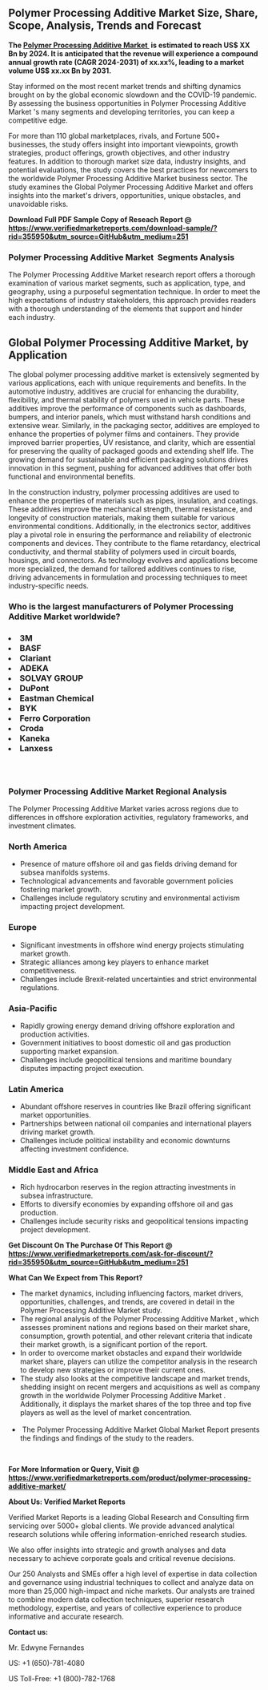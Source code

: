 <h2><strong>Polymer Processing Additive Market Size, Share, Scope, Analysis, Trends and Forecast</strong></h2><p><strong>The&nbsp;<a href="https://www.verifiedmarketreports.com/download-sample/?rid=355950&utm_source=GitHub&utm_medium=251" target="_blank">Polymer Processing Additive Market </a>&nbsp;is estimated to reach US$ XX Bn by 2024. It is anticipated that the revenue will experience a compound annual growth rate (CAGR 2024-2031) of xx.xx%, leading to a market volume US$ xx.xx Bn by 2031.</strong></p><p>Stay informed on the most recent market trends and shifting dynamics brought on by the global economic slowdown and the COVID-19 pandemic. By assessing the business opportunities in Polymer Processing Additive Market 's many segments and developing territories, you can keep a competitive edge.</p><p>For more than 110 global marketplaces, rivals, and Fortune 500+ businesses, the study offers insight into important viewpoints, growth strategies, product offerings, growth objectives, and other industry features. In addition to thorough market size data, industry insights, and potential evaluations, the study covers the best practices for newcomers to the worldwide Polymer Processing Additive Market business sector. The study examines the Global Polymer Processing Additive Market and offers insights into the market's drivers, opportunities, unique obstacles, and unavoidable risks.</p><p id="" class=""><strong>Download Full PDF Sample Copy of Reseach Report @ <a href="https://www.verifiedmarketreports.com/download-sample/?rid=355950&utm_source=GitHub&utm_medium=251" target="_blank">https://www.verifiedmarketreports.com/download-sample/?rid=355950&utm_source=GitHub&utm_medium=251</a></strong></p><h3>Polymer Processing Additive Market &nbsp;Segments Analysis</h3><p>The Polymer Processing Additive Market research report offers a thorough examination of various market segments, such as application, type, and geography, using a purposeful segmentation technique. In order to meet the high expectations of industry stakeholders, this approach provides readers with a thorough understanding of the elements that support and hinder each industry.<br /> <h2>Global Polymer Processing Additive Market, by Application</h2><p>The global polymer processing additive market is extensively segmented by various applications, each with unique requirements and benefits. In the automotive industry, additives are crucial for enhancing the durability, flexibility, and thermal stability of polymers used in vehicle parts. These additives improve the performance of components such as dashboards, bumpers, and interior panels, which must withstand harsh conditions and extensive wear. Similarly, in the packaging sector, additives are employed to enhance the properties of polymer films and containers. They provide improved barrier properties, UV resistance, and clarity, which are essential for preserving the quality of packaged goods and extending shelf life. The growing demand for sustainable and efficient packaging solutions drives innovation in this segment, pushing for advanced additives that offer both functional and environmental benefits.</p><p>In the construction industry, polymer processing additives are used to enhance the properties of materials such as pipes, insulation, and coatings. These additives improve the mechanical strength, thermal resistance, and longevity of construction materials, making them suitable for various environmental conditions. Additionally, in the electronics sector, additives play a pivotal role in ensuring the performance and reliability of electronic components and devices. They contribute to the flame retardancy, electrical conductivity, and thermal stability of polymers used in circuit boards, housings, and connectors. As technology evolves and applications become more specialized, the demand for tailored additives continues to rise, driving advancements in formulation and processing techniques to meet industry-specific needs.</p></p><h3 id="" class="">Who is the largest manufacturers of&nbsp;Polymer Processing Additive Market worldwide?</h3><h3 class=""></Li><Li>3M</Li><Li> BASF</Li><Li> Clariant</Li><Li> ADEKA</Li><Li> SOLVAY GROUP</Li><Li> DuPont</Li><Li> Eastman Chemical</Li><Li> BYK</Li><Li> Ferro Corporation</Li><Li> Croda</Li><Li> Kaneka</Li><Li> Lanxess</h3><h3 id="" class="">&nbsp;</h3><h3 id="" class="">Polymer Processing Additive Market Regional Analysis</h3><p id="" class="">The Polymer Processing Additive Market varies across regions due to differences in offshore exploration activities, regulatory frameworks, and investment climates.</p><h3 id="" class="">North America</h3><ul><li>Presence of mature offshore oil and gas fields driving demand for subsea manifolds systems.</li><li>Technological advancements and favorable government policies fostering market growth.</li><li>Challenges include regulatory scrutiny and environmental activism impacting project development.</li></ul><h3 id="" class="">Europe</h3><ul><li>Significant investments in offshore wind energy projects stimulating market growth.</li><li>Strategic alliances among key players to enhance market competitiveness.</li><li>Challenges include Brexit-related uncertainties and strict environmental regulations.</li></ul><h3 id="" class="">Asia-Pacific</h3><ul><li>Rapidly growing energy demand driving offshore exploration and production activities.</li><li>Government initiatives to boost domestic oil and gas production supporting market expansion.</li><li>Challenges include geopolitical tensions and maritime boundary disputes impacting project execution.</li></ul><h3 id="" class="">Latin America</h3><ul><li>Abundant offshore reserves in countries like Brazil offering significant market opportunities.</li><li>Partnerships between national oil companies and international players driving market growth.</li><li>Challenges include political instability and economic downturns affecting investment confidence.</li></ul><h3 id="" class="">Middle East and Africa</h3><ul><li>Rich hydrocarbon reserves in the region attracting investments in subsea infrastructure.</li><li>Efforts to diversify economies by expanding offshore oil and gas production.</li><li>Challenges include security risks and geopolitical tensions impacting project development.</li></ul><p id="" class=""><strong>Get Discount On The Purchase Of This Report @ <a href="https://www.verifiedmarketreports.com/ask-for-discount/?rid=355950&utm_source=GitHub&utm_medium=251" target="_blank">https://www.verifiedmarketreports.com/ask-for-discount/?rid=355950&utm_source=GitHub&utm_medium=251</a></strong></p><p><strong>What Can We Expect from This Report?</strong></p><ul><li>The market dynamics, including influencing factors, market drivers, opportunities, challenges, and trends, are covered in detail in the Polymer Processing Additive Market study.<br /> </li><li>The regional analysis of the Polymer Processing Additive Market , which assesses prominent nations and regions based on their market share, consumption, growth potential, and other relevant criteria that indicate their market growth, is a significant portion of the report.<br /> </li><li>In order to overcome market obstacles and expand their worldwide market share, players can utilize the competitor analysis in the research to develop new strategies or improve their current ones.<br /> </li><li>The study also looks at the competitive landscape and market trends, shedding insight on recent mergers and acquisitions as well as company growth in the worldwide Polymer Processing Additive Market . Additionally, it displays the market shares of the top three and top five players as well as the level of market concentration.<br /><br /></li><li>&nbsp;The Polymer Processing Additive Market Global Market Report presents the findings and findings of the study to the readers.</li></ul><p id="" class="">&nbsp;</p><p id="" class=""><strong>For More Information or Query, Visit @ <a href="https://www.verifiedmarketreports.com/product/polymer-processing-additive-market/" target="_blank">https://www.verifiedmarketreports.com/product/polymer-processing-additive-market/</a></strong></p><p id="" class=""><strong>About Us: Verified Market Reports</strong></p><p id="" class="">Verified Market Reports is a leading Global Research and Consulting firm servicing over 5000+ global clients. We provide advanced analytical research solutions while offering information-enriched research studies.</p><p id="" class="">We also offer insights into strategic and growth analyses and data necessary to achieve corporate goals and critical revenue decisions.</p><p id="" class="">Our 250 Analysts and SMEs offer a high level of expertise in data collection and governance using industrial techniques to collect and analyze data on more than 25,000 high-impact and niche markets. Our analysts are trained to combine modern data collection techniques, superior research methodology, expertise, and years of collective experience to produce informative and accurate research.</p><p id="" class=""><strong>Contact us:</strong></p><p id="" class="">Mr. Edwyne Fernandes</p><p id="" class="">US: +1 (650)-781-4080</p><p id="" class="">US Toll-Free: +1 (800)-782-1768</p>
